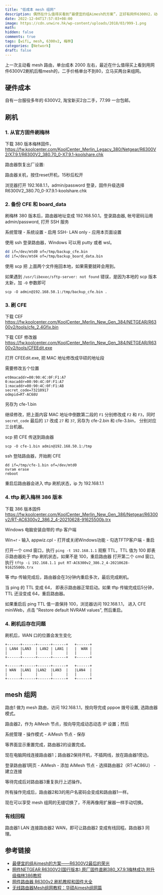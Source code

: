 ```yaml
---
title: "低成本 mesh 组网"
description: 偶然在什么值得买看到“最便宜的组Aimesh的方案”，正好有网件6300V2，动手实践一番
date: 2022-12-04T17:57:03+08:00
image: https://cdn.unwire.hk/wp-content/uploads/2018/03/999-1.png
math: 
hidden: false
comments: true
tags: [wifi, mesh, 6300v2, 梅林]
categories: [Network]
draft: false
---
```


上一次主动看 mesh 路由，单台成本 2000 左右，最近在什么值得买上看到用网件6300V2刷机后租mesh的，二手价格单台不到80，立马买两台来组网。

## 硬件成本
自有一台服役多年的 6300V2, 淘宝新买2台二手，77.99 一台包邮。

## 刷机
### 1. 从官方固件刷梅林
下载 380 版本梅林固件，https://fw.koolcenter.com/KoolCenter_Merlin_Legacy_380/Netgear/R6300V2/X7.9.1/R6300V2_380.70_0-X7.9.1-koolshare.chk

路由器恢复出厂设置:

路由器关机，按住reset开机，15秒后松开

浏览器打开 192.168.1.1，admin/password 登录，固件升级选择 R6300V2_380.70_0-X7.9.1-koolshare.chk

### 2. 备份 CFE 和 board_data
刷梅林 380 版本后，路由器地址变成 192.168.50.1。登录路由器, 帐号密码沿用 admin/password, 打开 SSH 服务

系统管理 - 系统设置 - 启用 SSH- LAN only - 应用本页面设置

使用 ssh 登录路由器，Windows 可以用 putty 或者 wsl。
```bash
dd if=/dev/mtd0 of=/tmp/backup_cfe.bin
dd if=/dev/mtd4 of=/tmp/backup_board_data.bin
```

使用 scp 把 上面两个文件拖回本地，如果需要就砖会用到。

如果遇到 `/usr/libexec/sftp-server: not found` 错误，是因为本地的 scp 版本太新，加 `-O` 参数即可

```
scp -O admin@192.168.50.1:/tmp/backup_cfe.bin .
```

### 3. 刷 CFE
下载 CEF https://fw.koolcenter.com/KoolCenter_Merlin_New_Gen_384/NETGEAR/R6300v2/tools/cfe_2.4Gfix.bin

下载 CEF 修改器 https://fw.koolcenter.com/KoolCenter_Merlin_New_Gen_384/NETGEAR/R6300v2/tools/CFEEdit.exe

打开 CFEEdit.exe, 把 MAC 地址修改成华硕的地址段

需要修改五个位置
```
et0macaddr=00:90:4C:0F:F1:A7
0:macaddr=00:90:4C:0F:F1:A7
1:macaddr=00:90:4C:0F:F1:AB
secret_code=73210917
odmpid=RT-AC68U
```
另存为 cfe-1.bin

继续修改，把上面内容 MAC 地址中倒数第二段的 `F1` 分别修改成 `F2` 和 `F3`，同时 `secret_code` 最后的 `17` 改成 `27` 和 `37`, 另存为 cfe-2.bin 和 cfe-3.bin， 分别对应三台机器。

scp 把 CFE 传送到路由器
```
scp -O cfe-1.bin admin@192.168.50.1:/tmp
```

ssh 登陆路由器，开始刷 CFE
```
dd if=/tmp/cfe-1.bin of=/dev/mtd0
nvram erase
reboot
```

重启后路由器会进入 tftp 刷机状态，ip 为 192.168.1.1

### 4. tftp 刷入梅林 386 版本
下载 386 版本固件 https://fw.koolcenter.com/KoolCenter_Merlin_New_Gen_386/Netgear/R6300v2/RT-AC6300v2_386.2_4-20210628-91625500b.trx

Windows 电脑安装自带的 tftp 客户端

Win+r - 输入 appwiz.cpl - 打开或关闭Windows功能 - 勾选TFTP客户端 - 重启

打开一个 cmd 窗口，执行 `ping -t 192.168.1.1` 观察 TTL，TTL 值为 100 即表示路由器处于 tftp 刷机状态，如果不是 100，重启路由器
打开第二个 cmd 窗口, 执行 `tftp -i 192.168.1.1 put RT-AC6300v2_386.2_4-20210628-91625500b.trx`

等 tftp 传输完成后，路由器会在3分钟内重启多次，最后完成刷机。

当 ping 的 TTL 变成 64， 即表示路由器正常启动。如果 tftp 传输完成后5分钟，TTL 还没变成 64，重启路由器。

如果重启后 ping TTL 值一直保持 100，浏览器访问 192.168.1.1， 进入 CFE miniWeb，点击 "Restore default NVRAM values", 然后重启。

### 4. 刷机后存在问题
刷机后，WAN 口的位置会发生变化
```
+------+------+------+------+   +------+
| LAN4 |LAN3  | LAN2 | LAN1 |   |  WAN |
|      |      |      |      |   |      |
+------+------+------+------+   +------+

+------+------+------+------+   +------+
| WAN  |LAN1  |LAN2  |LAN3  |   |LAN4  |
|      |      |      |      |   |      |
+------+------+------+------+   +------+
```

## mesh 组网
路由1 做为 mesh 路由，访问 192.168.1.1，按向导完成 pppoe 拨号设置, 选路由器模式。


路由器2，作为 AiMesh 节点，按向导完成动态动态 IP 设置；然后

系统管理 - 操作模式 - AiMesh 节点 - 保存

等界面显示重置完成，路由器2的设置完成。

现在电脑网线连接路由器1；路由器2保持开机，不插网线，放在路由器1旁边。

登录路由器1网页 - AiMesh - 添加 AiMesh 节点 - 选择路由器2（RT-AC86U） - 建立连接


等待完成后对路由器3重复执行上述操作。

所有操作完成后，路由器2和3的用户名密码会变成和路由器1一样。

现在可以享受 mesh 组网的无缝切换了，不用再像用扩展器一样手动切换。

### 有线回程
路由器1 LAN 连接路由器2 WAN，即可让路由器2 变成有线回程。路由器3 同理。


## 参考链接
- [最便宜的组Aimesh的方案——R6300V2最后的荣光](https://post.smzdm.com/p/a4dk3zgk/)
- [网件NETGEAR R6300V2(国行版本) 原厂固件直刷380_X7.9.1梅林成功 附升级梅林386教程 ](https://www.right.com.cn/forum/thread-7613019-1-1.html)
- [网件路由器 R6300v2 刷机教程和固件大全](https://wkings.blog/archives/875)
- [无线路由器Mesh组网教程：华硕Aimesh组网篇](https://zhuanlan.zhihu.com/p/386867842)

